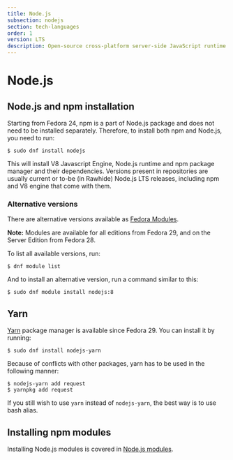 ```yaml
---
title: Node.js
subsection: nodejs
section: tech-languages
order: 1
version: LTS
description: Open-source cross-platform server-side JavaScript runtime environment.
---
```


# Node.js

## Node.js and npm installation

Starting from Fedora 24, npm is a part of Node.js package and does not need to be installed separately. Therefore, to install both npm and Node.js, you need to run:

```
$ sudo dnf install nodejs
```

This will install V8 Javascript Engine, Node.js runtime and npm package manager and their dependencies. Versions present in repositories are usually current or to-be (in Rawhide) Node.js LTS releases, including npm and V8 engine that come with them.

### Alternative versions

There are alternative versions available as [Fedora Modules](https://docs.fedoraproject.org/en-US/modularity/using-modules/). 

**Note:** Modules are available for all editions from Fedora 29, and on the Server Edition from Fedora 28.

To list all available versions, run:

```
$ dnf module list
```

And to install an alternative version, run a command similar to this:

```
$ sudo dnf module install nodejs:8
```

## Yarn

[Yarn](https://yarnpkg.com/en/) package manager is available since Fedora 29. You can install it by running:

```
$ sudo dnf install nodejs-yarn
```

Because of conflicts with other packages, yarn has to be used in the following manner:

```
$ nodejs-yarn add request
$ yarnpkg add request
```

If you still wish to use `yarn` instead of `nodejs-yarn`, the best way is to use bash alias.

## Installing npm modules

Installing Node.js modules is covered in [Node.js modules](/tech/languages/nodejs/modules.html).
